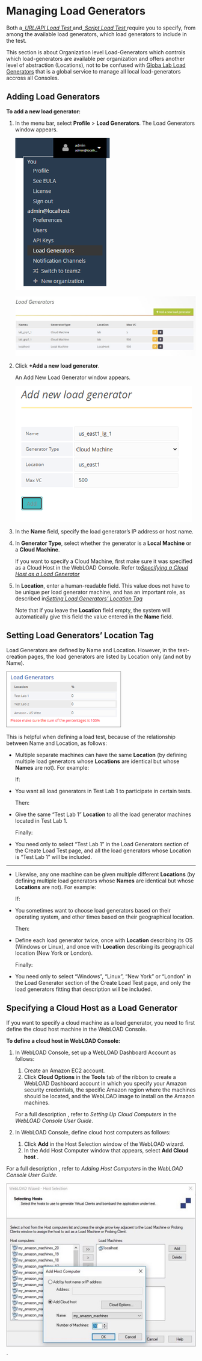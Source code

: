 # Managing Load Generators

Both a[` `*URL/API Load Test* ](./manage_tests.md#creating-a-urlapi-load-test)and[` `*Script Load Test* ](./manage_tests.md#creating-a-script-load-test)require you to specify, from among the available load generators, which load generators to include in the test.

This section is about Organization level Load-Generators which controls which load-generators are available per organization and offers another level of abstraction (Locations), not to be confused with [Globa Lab Load Generators](./global_lab_load_generators.md) that is a global service to manage all local load-generators accross all Consoles.

## Adding Load Generators 

**To add a new load generator:** 

1. In the menu bar, select **Profile** > **Load Generators**. The Load Generators window appears.  

    ![Select Load Generators](../images/org_load_generators.png)

    ![Load Generators page](../images/load_generators_page.jpeg)

   
1. Click **+Add a new load generator**. 

    An Add New Load Generator window appears.

    ![Add new load generator](../images/add_load_gen.png)

   
1. In the **Name** field, specify the load generator’s IP address or host name.  

1. In **Generator Type**, select whether the generator is a **Local Machine** or a **Cloud Machine**.  

    If you want to specify a Cloud Machine, first make sure it was specified as a Cloud Host in the WebLOAD Console. Refer to[*Specifying a Cloud Host as a Load Generator* ](#specifying-a-cloud-host-as-a-load-generator)

1. In **Location**, enter a human-readable field. This value does not have to be unique per load generator machine, and has an important role, as described in[*Setting Load Generators’ Location Tag* ](./managing_load_generators.md#setting-load-generators-location-tag)

    Note that if you leave the **Location** field empty, the system will automatically give this field the value entered in the **Name** field. 



## Setting Load Generators’ Location Tag

Load Generators are defined by Name and Location. However, in the test-creation pages, the load generators are listed by Location only (and not by Name).  

![Load Generators](../images/load_gen_list.png)

This is helpful when defining a load test, because of the relationship between Name and Location, as follows: 

- Multiple separate machines can have the same **Location** (by defining multiple load generators whose **Locations** are identical but whose **Names** are not). For example: 

   If:
       
- You want all load generators in Test Lab 1 to participate in certain tests. 
   
   Then:

 - Give the same “Test Lab 1” **Location** to all the load generator machines located in Test Lab 1.  

   Finally:

- You need only to select “Test Lab 1” in the Load Generators section of the Create Load Test page, and all the load generators whose Location is “Test Lab 1” will be included. 

------------------------------------------------


- Likewise, any one machine can be given multiple different **Locations** (by defining multiple load generators whose **Names** are identical but whose **Locations** are not). For example: 

   If:

- You sometimes want to choose load generators based on their operating system, and other times based on their geographical location. 

   Then: 

- Define each load generator twice, once with **Location** describing its OS (Windows or Linux), and once with **Location** describing its geographical location (New York or London).  

   Finally: 

 - You need only to select “Windows”, “Linux”, “New York” or “London” in the Load Generator section of the Create Load Test page, and only the load generators fitting that description will be included.


## Specifying a Cloud Host as a Load Generator

If you want to specify a cloud machine as a load generator, you need to first define the cloud host machine in the WebLOAD Console. 

**To define a cloud host in WebLOAD Console:** 

1. In WebLOAD Console, set up a WebLOAD Dashboard Account as follows: 
    1. Create an Amazon EC2 account. 
    1. Click **Cloud Options** in the **Tools** tab of the ribbon to create a WebLOAD Dashboard account in which you specify your Amazon security credentials, the specific Amazon region where the machines should be located, and the WebLOAD image to install on the Amazon machines.  

   For a full description , refer to *Setting Up Cloud Computers* in the *WebLOAD Console User Guide*. 

1. In WebLOAD Console, define cloud host computers as follows: 
    1. Click **Add** in the Host Selection window of the WebLOAD wizard.  
    1. In the Add Host Computer window that appears, select **Add Cloud host** . 

For a full description , refer to *Adding Host Computers* in the *WebLOAD Console User Guide*. 

![Defining cloud host computers in WebLOAD Console](../images/define_cloud_host.jpeg)



`                             